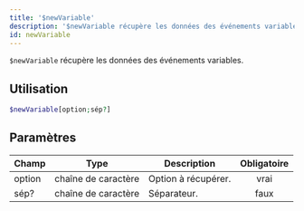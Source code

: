 ```yaml
---
title: '$newVariable'
description: '$newVariable récupère les données des événements variables.'
id: newVariable
---
```


`$newVariable` récupère les données des événements variables.

## Utilisation

```php
$newVariable[option;sép?]
```

## Paramètres

| Champ  | Type                | Description         | Obligatoire |
| ------ | ------------------- | ------------------- |:-----------:|
| option | chaîne de caractère | Option à récupérer. |    vrai     |
| sép?   | chaîne de caractère | Séparateur.         |    faux     |